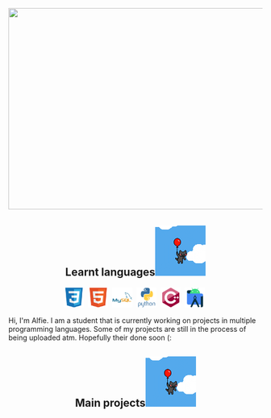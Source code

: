 </p align="center">
<img src="https://github.com/Alfie-Mcm/Alfie-Mcm/blob/main/assets/background.png" width="1080" height="400"/>

<h2 align="center">Learnt languages<img src="https://github.com/Alfie-Mcm/Alfie-Mcm/blob/main/assets/placeholder%20gif.gif" width="100"></h2>

<p align="center">
<img src="https://github.com/Alfie-Mcm/Alfie-Mcm/blob/main/assets/css3.svg"  title="CSS3" alt="CSS" width="40" height="40"/>&nbsp;
<img src="https://github.com/Alfie-Mcm/Alfie-Mcm/blob/main/assets/html5.svg" title="HTML5" alt="HTML" width="40" height="40"/>&nbsp;
<img src="https://github.com/Alfie-Mcm/Alfie-Mcm/blob/main/assets/mysql.svg" title="MySQL"  alt="MySQL" width="40" height="40"/>&nbsp;
<img src="https://github.com/Alfie-Mcm/Alfie-Mcm/blob/main/assets/python.svg" title="Python" alt = "Python" width="40" height="40"/>&nbsp;
<img src="https://github.com/Alfie-Mcm/Alfie-Mcm/blob/main/assets/cplusplus.svg" title="C++" alt="C++" width="40" height= "40"/>&nbsp;
<img src="https://github.com/Alfie-Mcm/Alfie-Mcm/blob/main/assets/androidstudio.svg" title="Android Studio" alt="Android studio" width="40" height= "40"/>&nbsp;

  
<br />

Hi, I'm Alfie. I am a student that is currently working on projects in multiple programming languages. Some of my projects are still in the process of being uploaded atm. Hopefully their done soon (: 

<h2 align="center">Main projects<img src="https://github.com/Alfie-Mcm/Alfie-Mcm/blob/main/assets/placeholder%20gif.gif" width="100"></h2>
</p>
